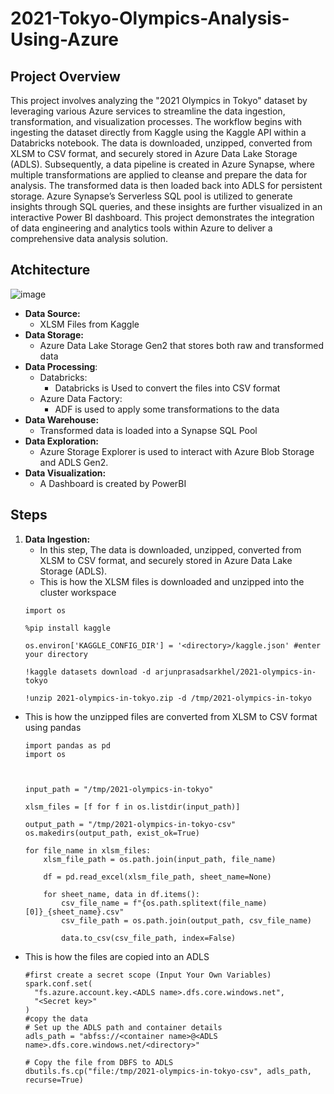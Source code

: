 # 2021-Tokyo-Olympics-Analysis-Using-Azure

## Project Overview
  This project involves analyzing the "2021 Olympics in Tokyo" dataset by leveraging various Azure services to streamline the data ingestion, transformation, and visualization processes. The workflow begins with ingesting the dataset directly from Kaggle using the Kaggle API within a Databricks notebook. The data is downloaded, unzipped, converted from XLSM to CSV format, and securely stored in Azure Data Lake Storage (ADLS). Subsequently, a data pipeline is created in Azure Synapse, where multiple transformations are applied to cleanse and prepare the data for analysis. The transformed data is then loaded back into ADLS for persistent storage. Azure Synapse’s Serverless SQL pool is utilized to generate insights through SQL queries, and these insights are further visualized in an interactive Power BI dashboard. This project demonstrates the integration of data engineering and analytics tools within Azure to deliver a comprehensive data analysis solution.

## Atchitecture
![image](https://github.com/user-attachments/assets/391996c2-e8b3-4c8e-96a0-d7d147db42c4)

- **Data Source:**
  - XLSM Files from Kaggle
- **Data Storage:**
  - Azure Data Lake Storage Gen2 that stores both raw and transformed data
- **Data Processing**:
  - Databricks:
    - Databricks is Used to convert the files into CSV format
  - Azure Data Factory:
    - ADF is used to apply some transformations to the data
- **Data Warehouse:**
  - Transformed data is loaded into a Synapse SQL Pool
- **Data Exploration:**
  - Azure Storage Explorer is used to interact with Azure Blob Storage and ADLS Gen2.
- **Data Visualization:**
  - A Dashboard is created by PowerBI

## Steps 
1. **Data Ingestion:**
   - In this step, The data is downloaded, unzipped, converted from XLSM to CSV format, and securely stored in Azure Data Lake Storage (ADLS).
   - This is how the XLSM files is downloaded and unzipped into the cluster workspace
    ```
    import os
    
    %pip install kaggle
  
    os.environ['KAGGLE_CONFIG_DIR'] = '<directory>/kaggle.json' #enter your directory
    
    !kaggle datasets download -d arjunprasadsarkhel/2021-olympics-in-tokyo
    
    !unzip 2021-olympics-in-tokyo.zip -d /tmp/2021-olympics-in-tokyo
    ```
  - This is how the unzipped files are converted from XLSM to CSV format using pandas
    ```
    import pandas as pd
    import os
    
    
    
    input_path = "/tmp/2021-olympics-in-tokyo"
    
    xlsm_files = [f for f in os.listdir(input_path)]
    
    output_path = "/tmp/2021-olympics-in-tokyo-csv"
    os.makedirs(output_path, exist_ok=True)
    
    for file_name in xlsm_files:
        xlsm_file_path = os.path.join(input_path, file_name)
        
        df = pd.read_excel(xlsm_file_path, sheet_name=None)  
    
        for sheet_name, data in df.items():
            csv_file_name = f"{os.path.splitext(file_name)[0]}_{sheet_name}.csv"
            csv_file_path = os.path.join(output_path, csv_file_name)
            
            data.to_csv(csv_file_path, index=False)
    ```
  - This is how the files are copied into an ADLS 
    ```
    #first create a secret scope (Input Your Own Variables)
    spark.conf.set(
      "fs.azure.account.key.<ADLS name>.dfs.core.windows.net",
      "<Secret key>"
    )
    #copy the data
    # Set up the ADLS path and container details
    adls_path = "abfss://<container name>@<ADLS name>.dfs.core.windows.net/<directory>"
    
    # Copy the file from DBFS to ADLS
    dbutils.fs.cp("file:/tmp/2021-olympics-in-tokyo-csv", adls_path, recurse=True)
    ```
